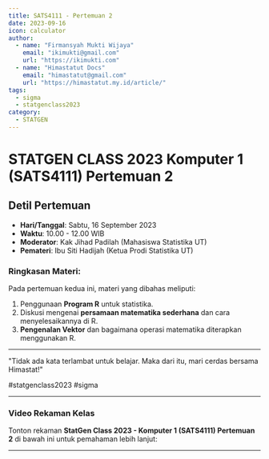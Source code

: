 ```yaml
--- 
title: SATS4111 - Pertemuan 2
date: 2023-09-16
icon: calculator
author:
  - name: "Firmansyah Mukti Wijaya"
    email: "ikimukti@gmail.com"
    url: "https://ikimukti.com"
  - name: "Himastatut Docs"
    email: "himastatut@gmail.com"
    url: "https://himastatut.my.id/article/"
tags:
  - sigma
  - statgenclass2023
category: 
  - STATGEN
--- 
```


# STATGEN CLASS 2023 Komputer 1 (SATS4111) Pertemuan 2

## Detil Pertemuan

- **Hari/Tanggal**: Sabtu, 16 September 2023
- **Waktu**: 10.00 - 12.00 WIB
- **Moderator**: Kak Jihad Padilah (Mahasiswa Statistika UT)
- **Pemateri**: Ibu Siti Hadijah (Ketua Prodi Statistika UT)

### Ringkasan Materi:
Pada pertemuan kedua ini, materi yang dibahas meliputi:
1. Penggunaan **Program R** untuk statistika.
2. Diskusi mengenai **persamaan matematika sederhana** dan cara menyelesaikannya di R.
3. **Pengenalan Vektor** dan bagaimana operasi matematika diterapkan menggunakan R.

--- 

"Tidak ada kata terlambat untuk belajar. Maka dari itu, mari cerdas bersama Himastat!"

#statgenclass2023 #sigma

--- 

### Video Rekaman Kelas
Tonton rekaman **StatGen Class 2023 - Komputer 1 (SATS4111) Pertemuan 2** di bawah ini untuk pemahaman lebih lanjut:

<VidStack
  src="youtube/L2xSF19rSaQ"
  title="StatGen Class 2023 - Komputer 1 (SATS4111) Pertemuan 2"
/>

--- 


<GitContributors />
<GitChangelog />